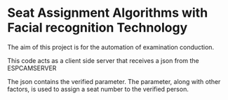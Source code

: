 # Seat Assignment Algorithms with Facial recognition Technology 

The aim of this project is for the automation of examination conduction.

This code acts as a client side server that receives a json from the ESPCAMSERVER

The json contains the verified parameter.
The parameter, along with other factors, is used to assign a seat number to the verified person.
